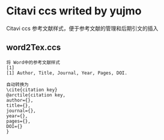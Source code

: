 # Citavi ccs writed by yujmo
Citavi ccs 参考文献样式，便于参考文献的管理和后期引文的插入

## word2Tex.ccs 
    将 Word中的参考文献样式 
    [1] 
    [1] Author, Title, Journal, Year, Pages, DOI.
    
    自动转换为
    \cite{citation key}
    @arctile{citation key,
    author={},
    title={},
    journal={},
    year={},
    pages={},
    DOI={}
    }

